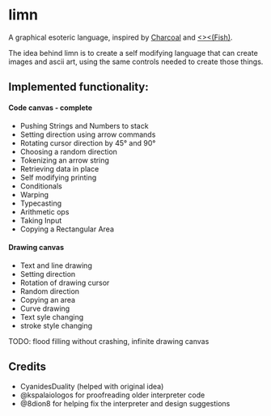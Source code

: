 # limn
A graphical esoteric language, inspired by [Charcoal](https://github.com/somebody1234/Charcoal) and [<><(Fish)](https://esolangs.org/wiki/Fish).

The idea behind limn is to create a self modifying language that can create images and ascii art, using the same controls needed to create those things.

## Implemented functionality:

#### Code canvas - complete
* Pushing Strings and Numbers to stack
* Setting direction using arrow commands
* Rotating cursor direction by 45&deg; and 90&deg;
* Choosing a random direction
* Tokenizing an arrow string
* Retrieving data in place
* Self modifying printing
* Conditionals
* Warping
* Typecasting
* Arithmetic ops
* Taking Input
* Copying a Rectangular Area


#### Drawing canvas
* Text and line drawing
* Setting direction
* Rotation of drawing cursor
* Random direction
* Copying an area
* Curve drawing
* Text syle changing
* stroke style changing

TODO: flood filling without crashing, infinite drawing canvas

## Credits
 - CyanidesDuality (helped with original idea)
 - @kspalaiologos for proofreading older interpreter code
 - @8dion8 for helping fix the interpreter and design suggestions